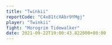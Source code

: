 ```yaml
---
title: "Twinkii"
reportCode: "C4x81tcXAbr9YMgj"
player: "Twinkii"
fight: "Morogrim Tidewalker"
date: 2021-09-22T19:00:43.822000+00:00
---
```


